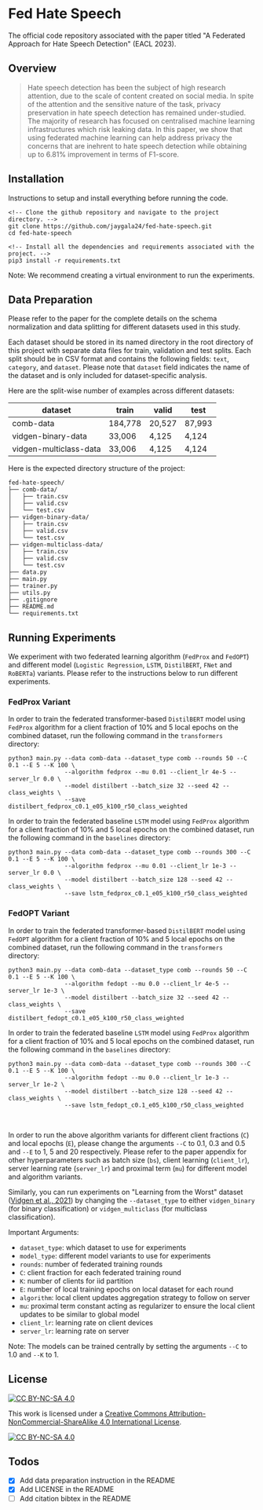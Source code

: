 # Fed Hate Speech

The official code repository associated with the paper titled "A Federated Approach for Hate Speech Detection" (EACL 2023).

## Overview

> Hate speech detection has been the subject of high research attention, due to the scale of content created on social media. In spite of the attention and the sensitive nature of the task, privacy preservation in hate speech detection has remained under-studied. The majority of research has focused on centralised machine learning infrastructures which risk leaking data. In this paper, we show that using federated machine learning can help address privacy the concerns that are inehrent to hate speech detection while obtaining up to 6.81% improvement in terms of F1-score.

## Installation

Instructions to setup and install everything before running the code.

```
<!-- Clone the github repository and navigate to the project directory. -->
git clone https://github.com/jaygala24/fed-hate-speech.git
cd fed-hate-speech

<!-- Install all the dependencies and requirements associated with the project. -->
pip3 install -r requirements.txt
```

Note: We recommend creating a virtual environment to run the experiments.


## Data Preparation

Please refer to the paper for the complete details on the schema normalization and data splitting for different datasets used in this study.

Each dataset should be stored in its named directory in the root directory of this project with separate data files for train, validation and test splits. Each split should be in CSV format and contains the following fields: `text`, `category`, and `dataset`. Please note that `dataset` field indicates the name of the dataset and is only included for dataset-specific analysis.

Here are the split-wise number of examples across different datasets:

| dataset                | train   | valid  | test   |
|------------------------|---------|--------|--------|
| comb-data              | 184,778 | 20,527 | 87,993 |
| vidgen-binary-data     | 33,006  | 4,125  | 4,124  |
| vidgen-multiclass-data | 33,006  | 4,125  | 4,124  |

Here is the expected directory structure of the project:
```
fed-hate-speech/
├── comb-data/
│   ├── train.csv
│   ├── valid.csv
│   └── test.csv
├── vidgen-binary-data/
│   ├── train.csv
│   ├── valid.csv
│   └── test.csv
├── vidgen-multiclass-data/
│   ├── train.csv
│   ├── valid.csv
│   └── test.csv
├── data.py
├── main.py
├── trainer.py
├── utils.py
├── .gitignore
├── README.md
└── requirements.txt
```

## Running Experiments

We experiment with two federated learning algorithm (`FedProx` and `FedOPT`) and different model (`Logistic Regression`, `LSTM`, `DistilBERT`, `FNet` and `RoBERTa`) variants. Please refer to the instructions below to run different experiments.

### FedProx Variant

In order to train the federated transformer-based `DistilBERT` model using `FedProx` algorithm for a client fraction of 10% and 5 local epochs on the combined dataset, run the following command in the `transformers` directory:

```
python3 main.py --data comb-data --dataset_type comb --rounds 50 --C 0.1 --E 5 --K 100 \
                --algorithm fedprox --mu 0.01 --client_lr 4e-5 --server_lr 0.0 \
                --model distilbert --batch_size 32 --seed 42 --class_weights \
                --save distilbert_fedprox_c0.1_e05_k100_r50_class_weighted
```

In order to train the federated baseline `LSTM` model using `FedProx` algorithm for a client fraction of 10% and 5 local epochs on the combined dataset, run the following command in the `baselines` directory:

```
python3 main.py --data comb-data --dataset_type comb --rounds 300 --C 0.1 --E 5 --K 100 \
                --algorithm fedprox --mu 0.01 --client_lr 1e-3 --server_lr 0.0 \
                --model distilbert --batch_size 128 --seed 42 --class_weights \
                --save lstm_fedprox_c0.1_e05_k100_r50_class_weighted
```

### FedOPT Variant 

In order to train the federated transformer-based `DistilBERT` model using `FedOPT` algorithm for a client fraction of 10% and 5 local epochs on the combined dataset, run the following command in the `transformers` directory:

```
python3 main.py --data comb-data --dataset_type comb --rounds 50 --C 0.1 --E 5 --K 100 \
                --algorithm fedopt --mu 0.0 --client_lr 4e-5 --server_lr 1e-3 \
                --model distilbert --batch_size 32 --seed 42 --class_weights \
                --save distilbert_fedopt_c0.1_e05_k100_r50_class_weighted
```

In order to train the federated baseline `LSTM` model using `FedProx` algorithm for a client fraction of 10% and 5 local epochs on the combined dataset, run the following command in the `baselines` directory:

```
python3 main.py --data comb-data --dataset_type comb --rounds 300 --C 0.1 --E 5 --K 100 \
                --algorithm fedopt --mu 0.0 --client_lr 1e-3 --server_lr 1e-2 \
                --model distilbert --batch_size 128 --seed 42 --class_weights \
                --save lstm_fedopt_c0.1_e05_k100_r50_class_weighted
```

<br>

In order to run the above algorithm variants for different client fractions (`C`) and local epochs (`E`), please change the arguments `--C` to 0.1, 0.3 and 0.5 and `--E` to 1, 5 and 20 respectively. Please refer to the paper appendix for other hyperparameters such as batch size (`bs`), client learning (`client_lr`), server learning rate (`server_lr`) and proximal term (`mu`) for different model and algorithm variants.

Similarly, you can run experiments on "Learning from the Worst" dataset ([Vidgen et al., 2021](https://aclanthology.org/2021.acl-long.132)) by changing the `--dataset_type` to either `vidgen_binary` (for binary classification) or `vidgen_multiclass` (for multiclass classification).

Important Arguments:
- `dataset_type`: which dataset to use for experiments
- `model_type`: different model variants to use for experiments
- `rounds`: number of federated training rounds
- `C`: client fraction for each federated training round
- `K`: number of clients for iid partition
- `E`: number of local training epochs on local dataset for each round
- `algorithm`: local client updates aggregation strategy to follow on server
- `mu`: proximal term constant acting as regularizer to ensure the local client updates to be similar to global model
- `client_lr`: learning rate on client devices
- `server_lr`: learning rate on server

Note: The models can be trained centrally by setting the arguments `--C` to 1.0 and `--K` to 1.


## License

[![CC BY-NC-SA 4.0][cc-by-nc-sa-shield]][cc-by-nc-sa]

This work is licensed under a
[Creative Commons Attribution-NonCommercial-ShareAlike 4.0 International License][cc-by-nc-sa].

[![CC BY-NC-SA 4.0][cc-by-nc-sa-image]][cc-by-nc-sa]

[cc-by-nc-sa]: http://creativecommons.org/licenses/by-nc-sa/4.0/
[cc-by-nc-sa-image]: https://licensebuttons.net/l/by-nc-sa/4.0/88x31.png
[cc-by-nc-sa-shield]: https://img.shields.io/badge/License-CC%20BY--NC--SA%204.0-lightgrey.svg

## Todos

- [x] Add data preparation instruction in the README
- [x] Add LICENSE in the README
- [ ] Add citation bibtex in the README
